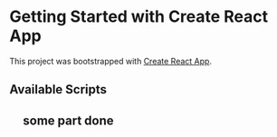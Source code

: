 # Getting Started with Create React App

This project was bootstrapped with [Create React App](https://github.com/facebook/create-react-app).

## Available Scripts

<ul>
 <h2>some part done</h2>
</ul>